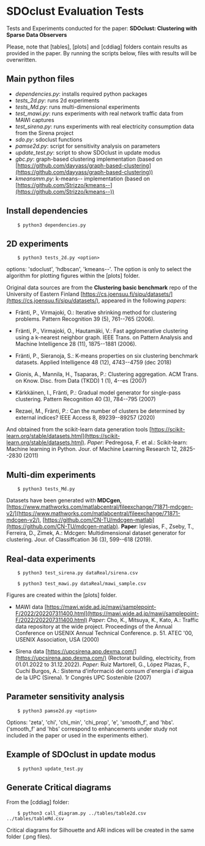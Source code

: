 
# SDOclust Evaluation Tests

Tests and Experiments conducted for the paper:
**SDOclust: Clustering with Sparse Data Observers**

Please, note that [tables], [plots] and [cddiag] folders contain results as provided in the paper. By running the scripts below, files with results will be overwritten.

## Main python files
- *dependencies.py*: installs required python packages
- *tests_2d.py*: runs 2d experiments
- *tests_Md.py*: runs multi-dimensional experiments
- *test_mawi.py*: runs experiments with real network traffic data from MAWI captures
- *test_sirena.py*: runs experiments with real electricity consumption data from the Sirena project
- *sdo.py*: sdoclust functions
- *pamse2d.py*: script for sensitivity analysis on parameters
- *update_test.py*: script to show SDOclust in update modus
- *gbc.py*: graph-based clustering implementation (based on [https://github.com/dayyass/graph-based-clustering](https://github.com/dayyass/graph-based-clustering))
- *kmeansmm.py*: k-means-- implementation (based on [https://github.com/Strizzo/kmeans--](https://github.com/Strizzo/kmeans--))

## Install dependencies

        $ python3 dependencies.py 

## 2D experiments

        $ python3 tests_2d.py <option>

options: 'sdoclust', 'hdbscan', 'kmeans--'. The option is only to select the algorithm for plotting figures within the [plots] folder.

Original data sources are from the **Clustering basic benchmark** repo of the University of Eastern Finland [https://cs.joensuu.fi/sipu/datasets/](https://cs.joensuu.fi/sipu/datasets/), appeared in the following *papers*: 

- Fränti, P., Virmajoki, O.: Iterative shrinking method for clustering problems. Pattern Recognition 39 (5), 761--765 (2006).

- Fränti, P., Virmajoki, O., Hautamäki, V.: Fast agglomerative clustering using a k-nearest neighbor graph. IEEE Trans. on Pattern Analysis and Machine Intelligence
28 (11), 1875--1881 (2006).

- Fränti, P., Sieranoja, S.: K-means properties on six clustering benchmark datasets.  Applied Intelligence 48 (12), 4743--4759 (dec 2018)

- Gionis, A., Mannila, H., Tsaparas, P.: Clustering aggregation. ACM Trans. on Know. Disc. from Data (TKDD) 1 (1), 4--es (2007)

- Kärkkäinen, I., Fränti, P.: Gradual model generator for single-pass clustering. Pattern Recognition 40 (3), 784--795 (2007)

- Rezaei, M., Fränti, P.: Can the number of clusters be determined by external indices? IEEE Access 8, 89239--89257 (2020)

And obtained from the scikit-learn data generation tools [https://scikit-learn.org/stable/datasets.html](https://scikit-learn.org/stable/datasets.html). *Paper*: Pedregosa, F. et al.: Scikit-learn: Machine learning in Python. Jour. of Machine Learning Research 12, 2825--2830 (2011)

## Multi-dim experiments

        $ python3 tests_Md.py 

Datasets have been generated with **MDCgen**, [https://www.mathworks.com/matlabcentral/fileexchange/71871-mdcgen-v2/](https://www.mathworks.com/matlabcentral/fileexchange/71871-mdcgen-v2/), [https://github.com/CN-TU/mdcgen-matlab](https://github.com/CN-TU/mdcgen-matlab). **Paper**: Iglesias, F., Zseby, T., Ferreira, D., Zimek, A.: Mdcgen: Multidimensional dataset generator for clustering. Jour. of Classiffcation 36 (3), 599--618 (2019).

## Real-data experiments

        $ python3 test_sirena.py dataReal/sirena.csv  

        $ python3 test_mawi.py dataReal/mawi_sample.csv  

Figures are created within the [plots] folder.

- MAWI data [https://mawi.wide.ad.jp/mawi/samplepoint-F/2022/202207311400.html](https://mawi.wide.ad.jp/mawi/samplepoint-F/2022/202207311400.html)
*Paper*: Cho, K., Mitsuya, K., Kato, A.: Traffic data repository at the wide project. Proceedings of the Annual Conference on USENIX Annual Technical Conference. p. 51. ATEC '00, USENIX Association, USA (2000)

- Sirena data [https://upcsirena.app.dexma.com/](https://upcsirena.app.dexma.com/) (Rectorat building, electricity, from 01.01.2022 to 31.12.2022).
*Paper*: Ruiz Martorell, G., López Plazas, F., Cuchí Burgos, A.: Sistema d'informació del consum d'energia i d'aigua de la UPC (Sirena). 1r Congrés UPC Sostenible (2007)

## Parameter sensitivity analysis

        $ python3 pamse2d.py <option>

Options: 'zeta', 'chi', 'chi_min', 'chi_prop', 'e', 'smooth_f', and 'hbs'. ('smooth_f' and 'hbs' correspond to enhancements under study not included in the paper or used in the experiments either).

## Example of SDOclust in update modus

        $ python3 update_test.py

## Generate Critical diagrams

From the [cddiag] folder:

        $ python3 call_diagram.py ../tables/table2d.csv ../tables/tableMd.csv 

Critical diagrams for Silhouette and ARI indices will be created in the same folder (.png files).
